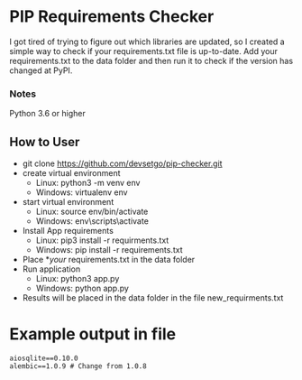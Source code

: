 # PIP Requirements Checker
I got tired of trying to figure out which libraries are updated, so I created a simple way to check if your requirements.txt file is up-to-date. Add your requirements.txt to the data folder and then run it to check if the version has changed at PyPI.


### Notes
Python 3.6 or higher

## How to User
- git clone https://github.com/devsetgo/pip-checker.git
- create virtual environment
  - Linux: python3 -m venv env
  - Windows: virtualenv env
- start virtual environment
  - Linux: source env/bin/activate
  - Windows: env\scripts\activate
- Install App requirements
  - Linux: pip3 install -r requirments.txt
  - Windows: pip install -r requirements.txt
- Place **your* requirements.txt in the data folder
- Run application
  - Linux: python3 app.py
  - Windows: python app.py
- Results will be placed in the data folder in the file new_requirments.txt

# Example output in file
```
aiosqlite==0.10.0
alembic==1.0.9 # Change from 1.0.8
```

